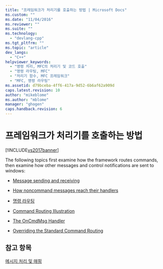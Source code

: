 ```yaml
---
title: "프레임워크가 처리기를 호출하는 방법 | Microsoft Docs"
ms.custom: ""
ms.date: "11/04/2016"
ms.reviewer: ""
ms.suite: ""
ms.technology: 
  - "devlang-cpp"
ms.tgt_pltfrm: ""
ms.topic: "article"
dev_langs: 
  - "C++"
helpviewer_keywords: 
  - "명령 처리, MFC의 처리기 및 코드 호출"
  - "명령 라우팅, MFC"
  - "처리기 함수, MFC 프레임워크"
  - "MFC, 명령 라우팅"
ms.assetid: d79bceba-4ff6-417a-9d52-6b6af62a909d
caps.latest.revision: 10
author: "mikeblome"
ms.author: "mblome"
manager: "ghogen"
caps.handback.revision: 6
---
```

# 프레임워크가 처리기를 호출하는 방법
[!INCLUDE[vs2017banner](../assembler/inline/includes/vs2017banner.md)]

The following topics first examine how the framework routes commands, then examine how other messages and control notifications are sent to windows:  
  
-   [Message sending and receiving](../mfc/message-sending-and-receiving.md)  
  
-   [How noncommand messages reach their handlers](../mfc/how-noncommand-messages-reach-their-handlers.md)  
  
-   [명령 라우팅](../mfc/command-routing.md)  
  
-   [Command Routing Illustration](../mfc/command-routing-illustration.md)  
  
-   [The OnCmdMsg Handler](../mfc/oncmdmsg-handler.md)  
  
-   [Overriding the Standard Command Routing](../mfc/overriding-the-standard-command-routing.md)  
  
## 참고 항목  
 [메시지 처리 및 매핑](../mfc/message-handling-and-mapping.md)